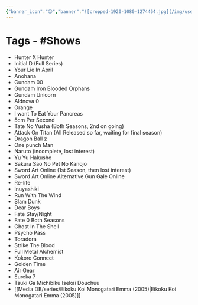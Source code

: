 ```yaml
---
{"banner_icon":"😍","banner":"![cropped-1920-1080-1274464.jpg](/img/user/Resources/%F0%9F%93%81%20Files/%F0%9F%93%B8Images/cropped-1920-1080-1274464.jpg)","dg-publish":true,"permalink":"/media-db/anime-s-i-ve-watched/","dgPassFrontmatter":true,"noteIcon":"1","created":"2023-11-14T21:08:39.810+05:30","updated":"2023-12-12T01:00:06.679+05:30"}
---
```


# Tags - #Shows 
- Hunter X Hunter
- Initial D (Full Series)
- Your Lie In April
- Anohana
- Gundam 00
- Gundam Iron Blooded Orphans
- Gundam Unicorn
- Aldnova 0
- Orange
- I want To Eat Your Pancreas
- 5cm Per Second
- Tate No Yusha (Both Seasons, 2nd on going)
- Attack On Titan (All Released so far, waiting for final season)
- Dragon Ball z
- One punch Man
- Naruto (incomplete, lost interest)
- Yu Yu Hakusho
- Sakura Sao No Pet No Kanojo
- Sword Art Online (1st Season, then lost interest)
- Sword Art Online Alternative Gun Gale Online
- Re-life
- Inuyashiki
- Run With The Wind
- Slam Dunk
- Dear Boys
- Fate Stay/Night
- Fate 0 Both Seasons
- Ghost In The Shell
- Psycho Pass
- Toradora
- Strike The Blood
- Full Metal Alchemist
- Kokoro Connect
- Golden Time
- Air Gear
- Eureka 7
- Tsuki Ga Michibiku Isekai Douchuu
- [[Media DB/series/Eikoku Koi Monogatari Emma (2005)\|Eikoku Koi Monogatari Emma (2005)]]